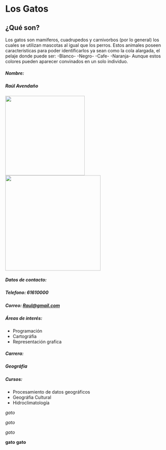 # **Los Gatos**

## **¿Qué son?**

Los gatos son mamiferos, cuadrupedos y carnivorbos (por lo general) los cuales se utilizan mascotas al igual que los perros. Estos animales poseen caracteristicas para poder identificarlos ya sean como la cola alargada, el pelaje donde puede ser:
-Blanco-
-Negro-
-Cafe-
-Naranja-
Aunque estos colores pueden aparecer convinados en un solo individuo.





  
    

##### *__Nombre:__*
##### Raúl Avendaño  

<img src="https://upload.wikimedia.org/wikipedia/commons/thumb/4/4d/Cat_November_2010-1a.jpg/449px-Cat_November_2010-1a.jpg" width="250">


 
<img src="https://upload.wikimedia.org/wikipedia/commons/thumb/1/1f/As08-16-2593.jpg/678px-As08-16-2593.jpg?20120418171958" width="300">

##### *__Datos de contacto:__*   
##### Telefono: 61610000   
##### Correo: Raul@gmail.com



##### *__Áreas de interés:__*
- Programación
- Cartográfia
- Representación grafica


##### *__Carrera:__*  
##### Geográfia   

##### *__Cursos:__*  
- Procesamiento de datos geográficos
- Geográfia Cultural
- Hidroclimatología



*gato*


_gato_


*_gato_*


**gato**
__gato__
